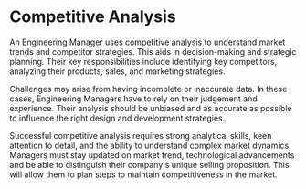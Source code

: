 # Competitive Analysis

An Engineering Manager uses competitive analysis to understand market trends and competitor strategies. This aids in decision-making and strategic planning. Their key responsibilities include identifying key competitors, analyzing their products, sales, and marketing strategies.

Challenges may arise from having incomplete or inaccurate data. In these cases, Engineering Managers have to rely on their judgement and experience. Their analysis should be unbiased and as accurate as possible to influence the right design and development strategies.

Successful competitive analysis requires strong analytical skills, keen attention to detail, and the ability to understand complex market dynamics. Managers must stay updated on market trend, technological advancements and be able to distinguish their company's unique selling proposition. This will allow them to plan steps to maintain competitiveness in the market.